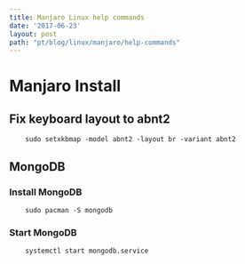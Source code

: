 ```yaml
---
title: Manjaro Linux help commands
date: '2017-06-23'
layout: post
path: "pt/blog/linux/manjaro/help-commands"
---
```


# Manjaro Install

## Fix keyboard layout to abnt2
```
    sudo setxkbmap -model abnt2 -layout br -variant abnt2
```

## MongoDB

### Install MongoDB
```
    sudo pacman -S mongodb
```

### Start MongoDB
```
    systemctl start mongodb.service
```